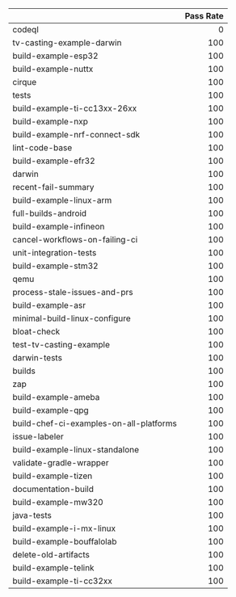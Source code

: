 |                                         |   Pass Rate |
|:----------------------------------------|------------:|
| codeql                                  |           0 |
| tv-casting-example-darwin               |         100 |
| build-example-esp32                     |         100 |
| build-example-nuttx                     |         100 |
| cirque                                  |         100 |
| tests                                   |         100 |
| build-example-ti-cc13xx-26xx            |         100 |
| build-example-nxp                       |         100 |
| build-example-nrf-connect-sdk           |         100 |
| lint-code-base                          |         100 |
| build-example-efr32                     |         100 |
| darwin                                  |         100 |
| recent-fail-summary                     |         100 |
| build-example-linux-arm                 |         100 |
| full-builds-android                     |         100 |
| build-example-infineon                  |         100 |
| cancel-workflows-on-failing-ci          |         100 |
| unit-integration-tests                  |         100 |
| build-example-stm32                     |         100 |
| qemu                                    |         100 |
| process-stale-issues-and-prs            |         100 |
| build-example-asr                       |         100 |
| minimal-build-linux-configure           |         100 |
| bloat-check                             |         100 |
| test-tv-casting-example                 |         100 |
| darwin-tests                            |         100 |
| builds                                  |         100 |
| zap                                     |         100 |
| build-example-ameba                     |         100 |
| build-example-qpg                       |         100 |
| build-chef-ci-examples-on-all-platforms |         100 |
| issue-labeler                           |         100 |
| build-example-linux-standalone          |         100 |
| validate-gradle-wrapper                 |         100 |
| build-example-tizen                     |         100 |
| documentation-build                     |         100 |
| build-example-mw320                     |         100 |
| java-tests                              |         100 |
| build-example-i-mx-linux                |         100 |
| build-example-bouffalolab               |         100 |
| delete-old-artifacts                    |         100 |
| build-example-telink                    |         100 |
| build-example-ti-cc32xx                 |         100 |